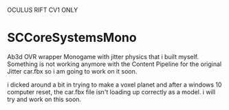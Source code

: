 OCULUS RIFT CV1 ONLY
# SCCoreSystemsMono
Ab3d OVR wrapper Monogame with jitter physics that i built myself. Something is not working anymore with the Content Pipeline for the original Jitter car.fbx so i am going to work on it soon. 

i dicked around a bit in trying to make a voxel planet and after a windows 10 computer reset, the car.fbx file isn't loading up correctly as a model. i will try and work on this soon.
